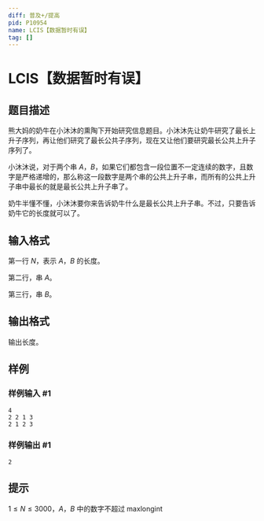```yaml
---
diff: 普及+/提高
pid: P10954
name: LCIS【数据暂时有误】
tag: []
---
```

# LCIS【数据暂时有误】
## 题目描述

熊大妈的奶牛在小沐沐的熏陶下开始研究信息题目。小沐沐先让奶牛研究了最长上升子序列，再让他们研究了最长公共子序列，现在又让他们要研究最长公共上升子序列了。

小沐沐说，对于两个串 $A$，$B$，如果它们都包含一段位置不一定连续的数字，且数字是严格递增的，那么称这一段数字是两个串的公共上升子串，而所有的公共上升子串中最长的就是最长公共上升子串了。
    
奶牛半懂不懂，小沐沐要你来告诉奶牛什么是最长公共上升子串。不过，只要告诉奶牛它的长度就可以了。
## 输入格式

第一行 $N$，表示 $A$，$B$ 的长度。

第二行，串 $A$。

第三行，串 $B$。
## 输出格式

输出长度。
## 样例

### 样例输入 #1
```
4
2 2 1 3
2 1 2 3
```
### 样例输出 #1
```
2
```
## 提示

$1\le N \le 3000$，$A$，$B$ 中的数字不超过 maxlongint
